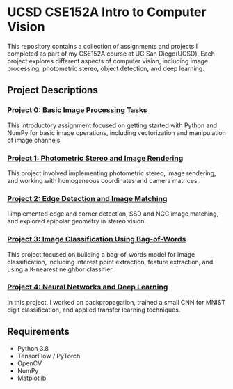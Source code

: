 # UCSD CSE152A Intro to Computer Vision

This repository contains a collection of assignments and projects I completed as part of my CSE152A course at UC San Diego(UCSD). Each project explores different aspects of computer vision, including image processing, photometric stereo, object detection, and deep learning.



## Project Descriptions

### [Project 0: Basic Image Processing Tasks](https://github.com/chojaework/CSE152A_Computer_Vision/blob/main/0.%20Intro%20to%20Computer%20Vision.ipynb)
This introductory assignment focused on getting started with Python and NumPy for basic image operations, including vectorization and manipulation of image channels.

### [Project 1: Photometric Stereo and Image Rendering](#./1.%20Photometric%20Stereo%20%26%20Image%20Rendering.ipynb)
This project involved implementing photometric stereo, image rendering, and working with homogeneous coordinates and camera matrices.

### [Project 2: Edge Detection and Image Matching](#./2.%20Edge%20Corner%20Detection%20and%20Theory.ipynb)
I implemented edge and corner detection, SSD and NCC image matching, and explored epipolar geometry in stereo vision. 

### [Project 3: Image Classification Using Bag-of-Words](#./3.%20Image%20Classification%20%26%20Bag%20of%20Words.ipynb)
This project focused on building a bag-of-words model for image classification, including interest point extraction, feature extraction, and using a K-nearest neighbor classifier. 

### [Project 4: Neural Networks and Deep Learning](#./4.%20Deep%20Learning%20for%20Computer%20Vision.ipynb)
In this project, I worked on backpropagation, trained a small CNN for MNIST digit classification, and applied transfer learning techniques. 


## Requirements
- Python 3.8
- TensorFlow / PyTorch
- OpenCV
- NumPy
- Matplotlib

